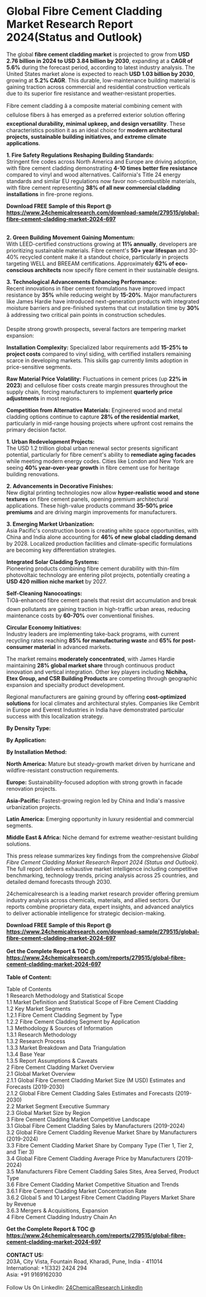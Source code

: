 <h1>Global Fibre Cement Cladding Market Research Report 2024(Status and Outlook)</h1><p>The global <strong>fibre cement cladding market</strong> is projected to grow from <strong>USD 2.76 billion in 2024 to USD 3.84 billion by 2030</strong>, expanding at a <strong>CAGR of 5.6%</strong> during the forecast period, according to latest industry analysis. The United States market alone is expected to reach <strong>USD 1.03 billion by 2030</strong>, growing at <strong>5.2% CAGR</strong>. This durable, low-maintenance building material is gaining traction across commercial and residential construction verticals due to its superior fire resistance and weather-resistant properties.</p><p>Fibre cement cladding â a composite material combining cement with cellulose fibers â has emerged as a preferred exterior solution offering <strong>exceptional durability, minimal upkeep, and design versatility</strong>. These characteristics position it as an ideal choice for <strong>modern architectural projects, sustainable building initiatives, and extreme climate applications</strong>.</p><p><strong>1. Fire Safety Regulations Reshaping Building Standards:</strong><br>
Stringent fire codes across North America and Europe are driving adoption, with fibre cement cladding demonstrating <strong>4-10 times better fire resistance</strong> compared to vinyl and wood alternatives. California's Title 24 energy standards and similar EU regulations now favor non-combustible materials, with fibre cement representing <strong>38% of all new commercial cladding installations</strong> in fire-prone regions.</p><div><b>Download FREE Sample of this Report @ 
            <a href="https://www.24chemicalresearch.com/download-sample/279515/global-fibre-cement-cladding-market-2024-697">
            https://www.24chemicalresearch.com/download-sample/279515/global-fibre-cement-cladding-market-2024-697</a></b></div><br><p><strong>2. Green Building Movement Gaining Momentum:</strong><br>
With LEED-certified constructions growing at <strong>11% annually</strong>, developers are prioritizing sustainable materials. Fibre cement's <strong>50+ year lifespan</strong> and 30-40% recycled content make it a standout choice, particularly in projects targeting WELL and BREEAM certifications. Approximately <strong>62% of eco-conscious architects</strong> now specify fibre cement in their sustainable designs.</p><p><strong>3. Technological Advancements Enhancing Performance:</strong><br>
Recent innovations in fiber cement formulations have improved impact resistance by <strong>35%</strong> while reducing weight by <strong>15-20%</strong>. Major manufacturers like James Hardie have introduced next-generation products with integrated moisture barriers and pre-finished systems that cut installation time by <strong>30%</strong> â addressing two critical pain points in construction schedules.</p><p>Despite strong growth prospects, several factors are tempering market expansion:</p><p><strong>Installation Complexity:</strong> Specialized labor requirements add <strong>15-25% to project costs</strong> compared to vinyl siding, with certified installers remaining scarce in developing markets. This skills gap currently limits adoption in price-sensitive segments.</p><p><strong>Raw Material Price Volatility:</strong> Fluctuations in cement prices (up <strong>22% in 2023</strong>) and cellulose fiber costs create margin pressures throughout the supply chain, forcing manufacturers to implement <strong>quarterly price adjustments</strong> in most regions.</p><p><strong>Competition from Alternative Materials:</strong> Engineered wood and metal cladding options continue to capture <strong>28% of the residential market</strong>, particularly in mid-range housing projects where upfront cost remains the primary decision factor.</p><p><strong>1. Urban Redevelopment Projects:</strong><br>
The USD 1.2 trillion global urban renewal sector presents significant potential, particularly for fibre cement's ability to <strong>remediate aging facades</strong> while meeting modern energy codes. Cities like London and New York are seeing <strong>40% year-over-year growth</strong> in fibre cement use for heritage building renovations.</p><p><strong>2. Advancements in Decorative Finishes:</strong><br>
New digital printing technologies now allow <strong>hyper-realistic wood and stone textures</strong> on fibre cement panels, opening premium architectural applications. These high-value products command <strong>35-50% price premiums</strong> and are driving margin improvements for manufacturers.</p><p><strong>3. Emerging Market Urbanization:</strong><br>
Asia Pacific's construction boom is creating white space opportunities, with China and India alone accounting for <strong>46% of new global cladding demand</strong> by 2028. Localized production facilities and climate-specific formulations are becoming key differentiation strategies.</p><p><strong>Integrated Solar Cladding Systems:</strong><br>
	Pioneering products combining fibre cement durability with thin-film photovoltaic technology are entering pilot projects, potentially creating a <strong>USD 420 million niche market</strong> by 2027.</p><p><strong>Self-Cleaning Nanocoatings:</strong><br>
	TiOâ-enhanced fibre cement panels that resist dirt accumulation and break down pollutants are gaining traction in high-traffic urban areas, reducing maintenance costs by <strong>60-70%</strong> over conventional finishes.</p><p><strong>Circular Economy Initiatives:</strong><br>
	Industry leaders are implementing take-back programs, with current recycling rates reaching <strong>85% for manufacturing waste</strong> and <strong>65% for post-consumer material</strong> in advanced markets.</p><p>The market remains <strong>moderately concentrated</strong>, with James Hardie maintaining <strong>28% global market share</strong> through continuous product innovation and vertical integration. Other key players including <strong>Nichiha, Etex Group, and CSR Building Products</strong> are competing through geographic expansion and specialty product development.</p><p>Regional manufacturers are gaining ground by offering <strong>cost-optimized solutions</strong> for local climates and architectural styles. Companies like Cembrit in Europe and Everest Industries in India have demonstrated particular success with this localization strategy.</p><p><strong>By Density Type:</strong></p><p><strong>By Application:</strong></p><p><strong>By Installation Method:</strong></p><p><strong>North America:</strong> Mature but steady-growth market driven by hurricane and wildfire-resistant construction requirements.</p><p><strong>Europe:</strong> Sustainability-focused adoption with strong growth in facade renovation projects.</p><p><strong>Asia-Pacific:</strong> Fastest-growing region led by China and India's massive urbanization projects.</p><p><strong>Latin America:</strong> Emerging opportunity in luxury residential and commercial segments.</p><p><strong>Middle East &amp; Africa:</strong> Niche demand for extreme weather-resistant building solutions.</p><p>This press release summarizes key findings from the comprehensive <em>Global Fibre Cement Cladding Market Research Report 2024 (Status and Outlook)</em>. The full report delivers exhaustive market intelligence including competitive benchmarking, technology trends, pricing analysis across 25 countries, and detailed demand forecasts through 2030.</p><p>24chemicalresearch is a leading market research provider offering premium industry analysis across chemicals, materials, and allied sectors. Our reports combine proprietary data, expert insights, and advanced analytics to deliver actionable intelligence for strategic decision-making.</p><div><b>Download FREE Sample of this Report @ 
            <a href="https://www.24chemicalresearch.com/download-sample/279515/global-fibre-cement-cladding-market-2024-697">
            https://www.24chemicalresearch.com/download-sample/279515/global-fibre-cement-cladding-market-2024-697</a></b></div><br><div><b>Get the Complete Report & TOC @ 
            <a href="https://www.24chemicalresearch.com/reports/279515/global-fibre-cement-cladding-market-2024-697">
            https://www.24chemicalresearch.com/reports/279515/global-fibre-cement-cladding-market-2024-697</a></b></div><br>
            <b>Table of Content:</b><p>Table of Contents<br />
 1 Research Methodology and Statistical Scope<br />
 1.1 Market Definition and Statistical Scope of Fibre Cement Cladding<br />
 1.2 Key Market Segments<br />
 1.2.1 Fibre Cement Cladding Segment by Type<br />
 1.2.2 Fibre Cement Cladding Segment by Application<br />
 1.3 Methodology & Sources of Information<br />
 1.3.1 Research Methodology<br />
 1.3.2 Research Process<br />
 1.3.3 Market Breakdown and Data Triangulation<br />
 1.3.4 Base Year<br />
 1.3.5 Report Assumptions & Caveats<br />
 2 Fibre Cement Cladding Market Overview<br />
 2.1 Global Market Overview<br />
 2.1.1 Global Fibre Cement Cladding Market Size (M USD) Estimates and Forecasts (2019-2030)<br />
 2.1.2 Global Fibre Cement Cladding Sales Estimates and Forecasts (2019-2030)<br />
 2.2 Market Segment Executive Summary<br />
 2.3 Global Market Size by Region<br />
 3 Fibre Cement Cladding Market Competitive Landscape<br />
 3.1 Global Fibre Cement Cladding Sales by Manufacturers (2019-2024)<br />
 3.2 Global Fibre Cement Cladding Revenue Market Share by Manufacturers (2019-2024)<br />
 3.3 Fibre Cement Cladding Market Share by Company Type (Tier 1, Tier 2, and Tier 3)<br />
 3.4 Global Fibre Cement Cladding Average Price by Manufacturers (2019-2024)<br />
 3.5 Manufacturers Fibre Cement Cladding Sales Sites, Area Served, Product Type<br />
 3.6 Fibre Cement Cladding Market Competitive Situation and Trends<br />
 3.6.1 Fibre Cement Cladding Market Concentration Rate<br />
 3.6.2 Global 5 and 10 Largest Fibre Cement Cladding Players Market Share by Revenue<br />
 3.6.3 Mergers & Acquisitions, Expansion<br />
 4 Fibre Cement Cladding Industry Chain An</p><div><b>Get the Complete Report & TOC @ 
            <a href="https://www.24chemicalresearch.com/reports/279515/global-fibre-cement-cladding-market-2024-697">
            https://www.24chemicalresearch.com/reports/279515/global-fibre-cement-cladding-market-2024-697</a></b></div><br><b>CONTACT US:</b><br>
            203A, City Vista, Fountain Road, Kharadi, Pune, India - 411014<br>
            International: +1(332) 2424 294<br>
            Asia: +91 9169162030 <br><br>
            Follow Us On LinkedIn: <a href="https://www.linkedin.com/company/24chemicalresearch/">24ChemicalResearch LinkedIn</a>